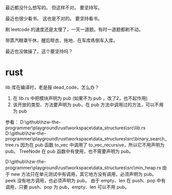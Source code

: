 最近都没什么想写的。
但这样不对。
要坚持写。

最近也很少看书。
这也是不对的。
要坚持看书。

刷 leetcode 的速度还是太慢了，一天一道题。有时一道题都刷不动。

带蒸汽眼罩午休，醒后晾衣、拖地、在车库练倒车入库。

最近也没做操了。这个要坚持吗？

# rust
lib 库在编译时，老是报 dead_code，怎么办？
1. 在 lib.rs 中把模块声明为 pub (如果不为 pub ，改了2，也不起作用)
2. 该开放的类型、方法要声明为 pub，在 pub 方法中调用过的方法，可以不用为 pub

参看：
D:\github\hzw-the-programmer\playground\rust\workspace\data_structures\src\lib.rs
D:\github\hzw-the-programmer\playground\rust\workspace\data_structures\src\binary_search_tree.rs
因为在 pub 函数 to_vec 中调用了 to_vec_recursive，所以它不用声明为 pub。
TreeNode 在 pub 函数中有使用，也不需要声明为 pub。

D:\github\hzw-the-programmer\playground\rust\workspace\data_structures\src\min_heap.rs
由于 new 方法只在单元测试中有调用，其它地方没有调用，必须声明为 pub。
peek 没有地方调用，也必须声明为 pub。
由于 empty、len 在 push、pop 中有调用，只要 push、pop 为 pub，empty、len 可以不用 pub。
